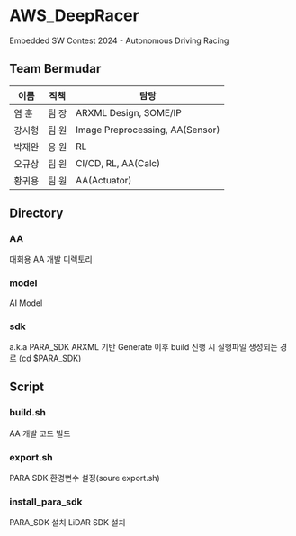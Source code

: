 # AWS_DeepRacer
Embedded SW Contest 2024 - Autonomous Driving Racing

## Team Bermudar

|이름|직책|담당|
|---|---|----------------------|
|염  훈|팀  장|ARXML Design, SOME/IP|
|강시형|팀  원|Image Preprocessing, AA(Sensor)|
|박재완|응  원|RL|
|오규상|팀  원|CI/CD, RL, AA(Calc)|
|황귀용|팀  원|AA(Actuator)|

## Directory
### AA
대회용 AA 개발 디렉토리

### model
AI Model

### sdk
a.k.a PARA_SDK
ARXML 기반 Generate 이후 build 진행 시 실행파일 생성되는 경로 (cd $PARA_SDK)

## Script
### build.sh
AA 개발 코드 빌드

### export.sh
PARA SDK 환경변수 설정(soure export.sh)

### install_para_sdk
PARA_SDK 설치
LiDAR SDK 설치
